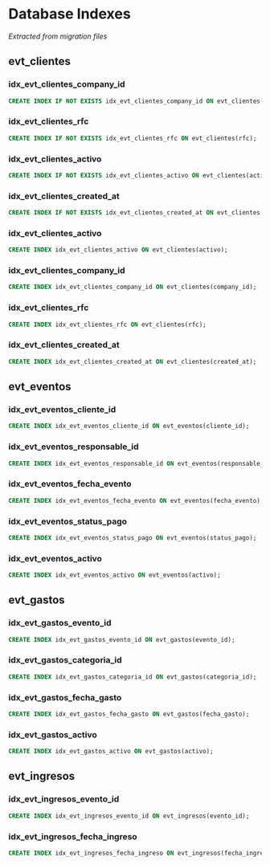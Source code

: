 # Database Indexes

*Extracted from migration files*

## evt_clientes

### idx_evt_clientes_company_id

```sql
CREATE INDEX IF NOT EXISTS idx_evt_clientes_company_id ON evt_clientes(company_id);
```

### idx_evt_clientes_rfc

```sql
CREATE INDEX IF NOT EXISTS idx_evt_clientes_rfc ON evt_clientes(rfc);
```

### idx_evt_clientes_activo

```sql
CREATE INDEX IF NOT EXISTS idx_evt_clientes_activo ON evt_clientes(activo);
```

### idx_evt_clientes_created_at

```sql
CREATE INDEX IF NOT EXISTS idx_evt_clientes_created_at ON evt_clientes(created_at);
```

### idx_evt_clientes_activo

```sql
CREATE INDEX idx_evt_clientes_activo ON evt_clientes(activo);
```

### idx_evt_clientes_company_id

```sql
CREATE INDEX idx_evt_clientes_company_id ON evt_clientes(company_id);
```

### idx_evt_clientes_rfc

```sql
CREATE INDEX idx_evt_clientes_rfc ON evt_clientes(rfc);
```

### idx_evt_clientes_created_at

```sql
CREATE INDEX idx_evt_clientes_created_at ON evt_clientes(created_at);
```

## evt_eventos

### idx_evt_eventos_cliente_id

```sql
CREATE INDEX idx_evt_eventos_cliente_id ON evt_eventos(cliente_id);
```

### idx_evt_eventos_responsable_id

```sql
CREATE INDEX idx_evt_eventos_responsable_id ON evt_eventos(responsable_id);
```

### idx_evt_eventos_fecha_evento

```sql
CREATE INDEX idx_evt_eventos_fecha_evento ON evt_eventos(fecha_evento);
```

### idx_evt_eventos_status_pago

```sql
CREATE INDEX idx_evt_eventos_status_pago ON evt_eventos(status_pago);
```

### idx_evt_eventos_activo

```sql
CREATE INDEX idx_evt_eventos_activo ON evt_eventos(activo);
```

## evt_gastos

### idx_evt_gastos_evento_id

```sql
CREATE INDEX idx_evt_gastos_evento_id ON evt_gastos(evento_id);
```

### idx_evt_gastos_categoria_id

```sql
CREATE INDEX idx_evt_gastos_categoria_id ON evt_gastos(categoria_id);
```

### idx_evt_gastos_fecha_gasto

```sql
CREATE INDEX idx_evt_gastos_fecha_gasto ON evt_gastos(fecha_gasto);
```

### idx_evt_gastos_activo

```sql
CREATE INDEX idx_evt_gastos_activo ON evt_gastos(activo);
```

## evt_ingresos

### idx_evt_ingresos_evento_id

```sql
CREATE INDEX idx_evt_ingresos_evento_id ON evt_ingresos(evento_id);
```

### idx_evt_ingresos_fecha_ingreso

```sql
CREATE INDEX idx_evt_ingresos_fecha_ingreso ON evt_ingresos(fecha_ingreso);
```

